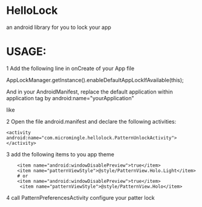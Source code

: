 # HelloLock
an android library for you to lock your app


# USAGE:

1  Add the following line in onCreate of your App file

   AppLockManager.getInstance().enableDefaultAppLockIfAvailable(this);

   And in your AndroidManifest, replace the default application within application tag by android:name="yourApplication"

   like        <application android:allowBackup="true" android:label="@string/app_name"
                android:icon="@mipmap/ic_launcher" android:theme="@style/AppTheme.Light"
                android:name="yourApplication">

2 Open the file android.manifest and declare the following activities:

   <activity android:name="com.micromingle.hellolock.PatternPreferencesActivity"></activity>

    <activity android:name="com.micromingle.hellolock.PatternUnlockActivity"></activity>

   <activity android:name="com.micromingle.hellolock.ManagerPatternActivity"></activity>

3  add the following items to you app theme

        <item name="android:windowDisablePreview">true</item>
        <item name="patternViewStyle">@style/PatternView.Holo.Light</item>
        # or
        <item name="android:windowDisablePreview">true</item>
         <item name="patternViewStyle">@style/PatternView.Holo</item>

 4  call PatternPreferencesActivity configure your patter lock